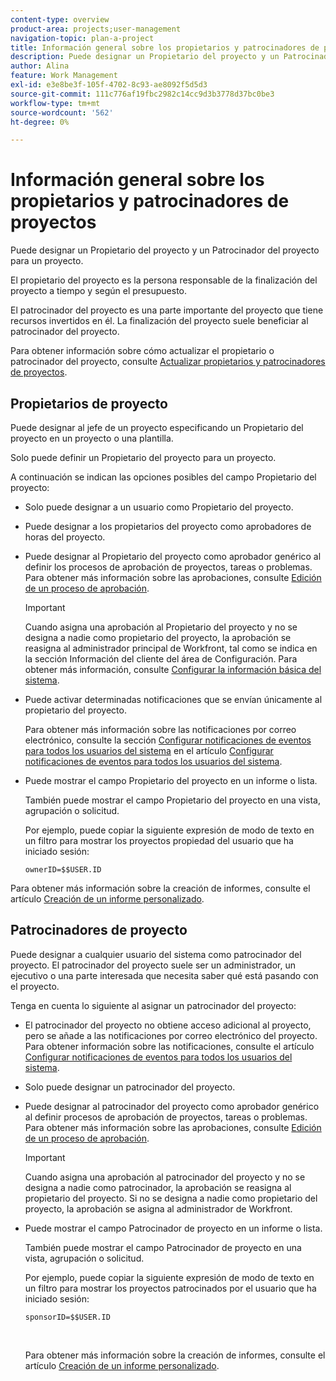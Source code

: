 ```yaml
---
content-type: overview
product-area: projects;user-management
navigation-topic: plan-a-project
title: Información general sobre los propietarios y patrocinadores de proyectos
description: Puede designar un Propietario del proyecto y un Patrocinador del proyecto para un proyecto.
author: Alina
feature: Work Management
exl-id: e3e8be3f-105f-4702-8c93-ae8092f5d5d3
source-git-commit: 111c776af19fbc2982c14cc9d3b3778d37bc0be3
workflow-type: tm+mt
source-wordcount: '562'
ht-degree: 0%

---
```


# Información general sobre los propietarios y patrocinadores de proyectos

<!-- Audited: 1/2024 -->

Puede designar un Propietario del proyecto y un Patrocinador del proyecto para un proyecto.

El propietario del proyecto es la persona responsable de la finalización del proyecto a tiempo y según el presupuesto.

El patrocinador del proyecto es una parte importante del proyecto que tiene recursos invertidos en él. La finalización del proyecto suele beneficiar al patrocinador del proyecto.

Para obtener información sobre cómo actualizar el propietario o patrocinador del proyecto, consulte [Actualizar propietarios y patrocinadores de proyectos](../../../manage-work/projects/planning-a-project/update-project-owners-and-sponsors.md).

## Propietarios de proyecto

Puede designar al jefe de un proyecto especificando un Propietario del proyecto en un proyecto o una plantilla.

Solo puede definir un Propietario del proyecto para un proyecto.

A continuación se indican las opciones posibles del campo Propietario del proyecto:

* Solo puede designar a un usuario como Propietario del proyecto.
* Puede designar a los propietarios del proyecto como aprobadores de horas del proyecto.
* Puede designar al Propietario del proyecto como aprobador genérico al definir los procesos de aprobación de proyectos, tareas o problemas. Para obtener más información sobre las aprobaciones, consulte [Edición de un proceso de aprobación](../../../administration-and-setup/customize-workfront/configure-approval-milestone-processes/edit-an-approval-process.md).

  >[!IMPORTANT]
  >
  >Cuando asigna una aprobación al Propietario del proyecto y no se designa a nadie como propietario del proyecto, la aprobación se reasigna al administrador principal de Workfront, tal como se indica en la sección Información del cliente del área de Configuración. Para obtener más información, consulte [Configurar la información básica del sistema](../../../administration-and-setup/get-started-wf-administration/configure-basic-info.md).
  >


* Puede activar determinadas notificaciones que se envían únicamente al propietario del proyecto.

  Para obtener más información sobre las notificaciones por correo electrónico, consulte la sección [Configurar notificaciones de eventos para todos los usuarios del sistema](../../../administration-and-setup/manage-workfront/emails/configure-event-notifications-for-everyone-in-the-system.md#modify) en el artículo [Configurar notificaciones de eventos para todos los usuarios del sistema](../../../administration-and-setup/manage-workfront/emails/configure-event-notifications-for-everyone-in-the-system.md).

* Puede mostrar el campo Propietario del proyecto en un informe o lista.

  También puede mostrar el campo Propietario del proyecto en una vista, agrupación o solicitud.

  Por ejemplo, puede copiar la siguiente expresión de modo de texto en un filtro para mostrar los proyectos propiedad del usuario que ha iniciado sesión: 

  ```
  ownerID=$$USER.ID
  ```

Para obtener más información sobre la creación de informes, consulte el artículo [Creación de un informe personalizado](../../../reports-and-dashboards/reports/creating-and-managing-reports/create-custom-report.md).

<!--
<div data-mc-conditions="QuicksilverOrClassic.Draft mode">
<h2>Update the Project Owner of a project</h2>
<p>(NOTE:&nbsp;drafted and moved to its own article)</p>
<ol>
<li value="1">Go to the project you want to update.</li>
<li value="2"> Click <strong>Project Details</strong> in the left panel. </li>
<li value="3"> Click&nbsp;the <strong>Edit</strong> icon <img src="assets/qs-edit-icon.png"> in the upper-right corner of the Project&nbsp;Details area, then click&nbsp;<strong>Overview</strong>.  </li>
<li value="4"> <p>Specify the name of a user for the <strong>Project Owner</strong> field.</p> <p>Only active users can be specified as Project Owners.</p> </li>
<li value="5"> Click&nbsp;<strong>Save Changes</strong>. </li>
</ol>
</div>
-->

## Patrocinadores de proyecto

Puede designar a cualquier usuario del sistema como patrocinador del proyecto. El patrocinador del proyecto suele ser un administrador, un ejecutivo o una parte interesada que necesita saber qué está pasando con el proyecto.

Tenga en cuenta lo siguiente al asignar un patrocinador del proyecto:

* El patrocinador del proyecto no obtiene acceso adicional al proyecto, pero se añade a las notificaciones por correo electrónico del proyecto. Para obtener información sobre las notificaciones, consulte el artículo [Configurar notificaciones de eventos para todos los usuarios del sistema](../../../administration-and-setup/manage-workfront/emails/configure-event-notifications-for-everyone-in-the-system.md).

* Solo puede designar un patrocinador del proyecto.
* Puede designar al patrocinador del proyecto como aprobador genérico al definir procesos de aprobación de proyectos, tareas o problemas. Para obtener más información sobre las aprobaciones, consulte [Edición de un proceso de aprobación](../../../administration-and-setup/customize-workfront/configure-approval-milestone-processes/edit-an-approval-process.md).

  >[!IMPORTANT]
  >
  >Cuando asigna una aprobación al patrocinador del proyecto y no se designa a nadie como patrocinador, la aprobación se reasigna al propietario del proyecto. Si no se designa a nadie como propietario del proyecto, la aprobación se asigna al administrador de Workfront.

* Puede mostrar el campo Patrocinador de proyecto en un informe o lista.

  También puede mostrar el campo Patrocinador de proyecto en una vista, agrupación o solicitud.

  Por ejemplo, puede copiar la siguiente expresión de modo de texto en un filtro para mostrar los proyectos patrocinados por el usuario que ha iniciado sesión:

  ```
  sponsorID=$$USER.ID
  ```

   

  Para obtener más información sobre la creación de informes, consulte el artículo [Creación de un informe personalizado](../../../reports-and-dashboards/reports/creating-and-managing-reports/create-custom-report.md).

<!--
<div data-mc-conditions="QuicksilverOrClassic.Draft mode">
<h2>Update the Project Sponsor of a project </h2>
<p>(NOTE: drafted and moved to its own article) </p>
<ol>
<li value="1">Go to the Project you want to update.</li>
<li value="2"> Click <strong>Project Details</strong> in the left panel. </li>
<li value="3"> Click&nbsp;the <strong>Edit</strong> icon <img src="assets/qs-edit-icon.png"> in the upper-right corner of the Project&nbsp;Details area, then click&nbsp;<strong>Overview</strong>.  </li>
<li value="4"> <p>Specify the name of a user for the <strong>Project Sponsor</strong> field.</p> <p>Only active users can be specified as Project Sponsors.</p> </li>
<li value="5"> Click&nbsp;<strong>Save Changes</strong>. </li>
</ol>
</div>
-->
